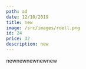 ```yaml
---
path: ad
date: 12/10/2019
title: new
image: /src/images/roell.png
id: 24
price: 32
description: new
---
```

newnewnewnewnew

